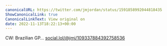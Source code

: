 ```yaml
---
canonicalURL: https://twitter.com/jmjordan/status/1591858992044818435
ShowCanonicalLink: true
CanonicalLinkText: View original on
date: 2022-11-13T18:22:13+00:00
---
```

CW: Brazilian GP… [social.lol/@jmj/109337884392758536](https://social.lol/@jmj/109337884392758536)